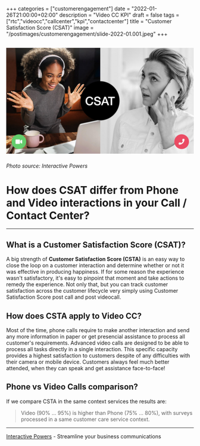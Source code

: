 +++
categories = ["customerengagement"]
date = "2022-01-26T21:00:00+02:00"
description = "Video CC KPI"
draft = false
tags = ["rtc","videocc","callcenter","kpi","contactcenter"]
title = "Customer Satisfaction Score (CSAT)"
image = "/postimages/customerengagement/slide-2022-01.001.jpeg"
+++

![training](/postimages/customerengagement/slide-2022-01.001.jpeg)
-----------
###### Photo source: Interactive Powers

# How does CSAT differ from Phone and Video interactions in your Call / Contact Center?
--- 

##	What is a Customer Satisfaction Score (CSAT)?

A big strength of **Customer Satisfaction Score (CSTA)** is an easy way to close the loop on a customer interaction and determine whether or not it was effective in producing happiness. If for some reason the experience wasn't satisfactory, it's easy to pinpoint that moment and take actions to remedy the experience. Not only that, but you can track customer satisfaction across the customer lifecycle very simply using Customer Satisfaction Score post call and post videocall.

##	How does CSTA apply to Video CC?

Most of the time, phone calls require to make another interaction and send any more information in paper or get presencial assistance to process all customer's requirements. Advanced video calls are designed to be able to process all tasks directly in a single interaction. This specific capacity provides a highest satisfaction to customers despite of any difficulties with their camera or mobile device. Customers always feel much better attended, when they can speak and get assistance face-to-face!

##	Phone vs Video Calls comparison?

If we compare CSTA in the same context services the results are:  

> Video (90% ... 95%) is higher than Phone (75% ... 80%), with surveys processed in a same customer care service context.

---
[Interactive Powers](http://www.ivrpowers.com/) - Streamline your business communications
